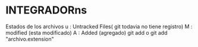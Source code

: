 # INTEGRADORns
Estados de los archivos
u : Untracked Files( git todavia no tiene registro)
M : modified (esta modificado)
A : Added (agregado)
git add o git add "archivo.extension"